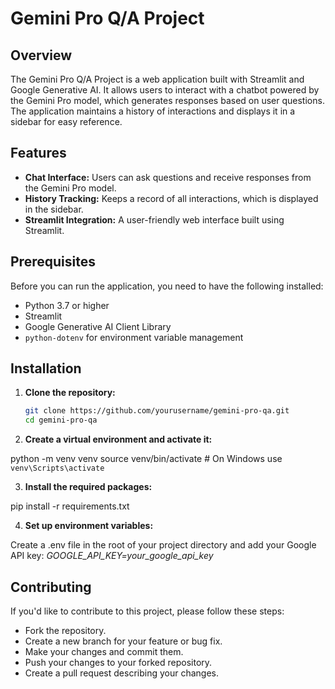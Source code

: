 # Gemini Pro Q/A Project

## Overview

The Gemini Pro Q/A Project is a web application built with Streamlit and Google Generative AI. It allows users to interact with a chatbot powered by the Gemini Pro model, which generates responses based on user questions. The application maintains a history of interactions and displays it in a sidebar for easy reference.

## Features

- **Chat Interface:** Users can ask questions and receive responses from the Gemini Pro model.
- **History Tracking:** Keeps a record of all interactions, which is displayed in the sidebar.
- **Streamlit Integration:** A user-friendly web interface built using Streamlit.

## Prerequisites

Before you can run the application, you need to have the following installed:

- Python 3.7 or higher
- Streamlit
- Google Generative AI Client Library
- `python-dotenv` for environment variable management

## Installation

1. **Clone the repository:**

   ```bash
   git clone https://github.com/yourusername/gemini-pro-qa.git
   cd gemini-pro-qa

2. **Create a virtual environment and activate it:**

python -m venv venv
source venv/bin/activate  # On Windows use `venv\Scripts\activate`

3. **Install the required packages:**

pip install -r requirements.txt

4. **Set up environment variables:**

Create a .env file in the root of your project directory and add your Google API key:
*GOOGLE_API_KEY=your_google_api_key*

## Contributing

If you'd like to contribute to this project, please follow these steps:

- Fork the repository.
- Create a new branch for your feature or bug fix.
- Make your changes and commit them.
- Push your changes to your forked repository.
- Create a pull request describing your changes.


